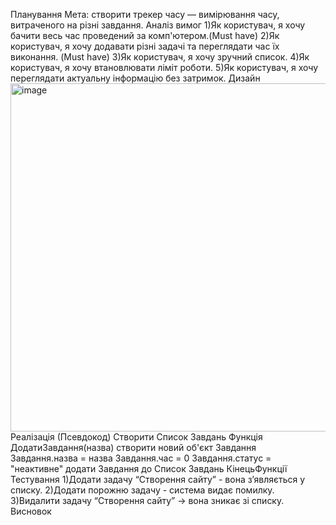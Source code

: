 Планування
Мета: створити трекер часу — вимірювання часу, витраченого на різні завдання.
Аналіз вимог
1)Як користувач, я хочу бачити весь час проведений за комп'ютером.(Must have)
2)Як користувач, я хочу додавати різні задачі та переглядати час їх виконання. (Must have)
3)Як користувач, я хочу зручний список.
4)Як користувач, я хочу втановлювати ліміт роботи.
5)Як користувач, я хочу переглядати актуальну інформацію без затримок.
Дизайн
<img width="845" height="557" alt="image" src="https://github.com/user-attachments/assets/f085fb59-277e-4f71-b747-52b972e807a3" />
Реалізація (Псевдокод)
Створити Список Завдань
Функція ДодатиЗавдання(назва)
    створити новий об'єкт Завдання
    Завдання.назва = назва
    Завдання.час = 0
    Завдання.статус = "неактивне"
    додати Завдання до Список Завдань
КінецьФункції
Тестування
1)Додати задачу “Створення сайту” - вона з’являється у списку.
2)Додати порожню задачу - система видає помилку.
3)Видалити задачу “Створення сайту” → вона зникає зі списку.
Висновок

